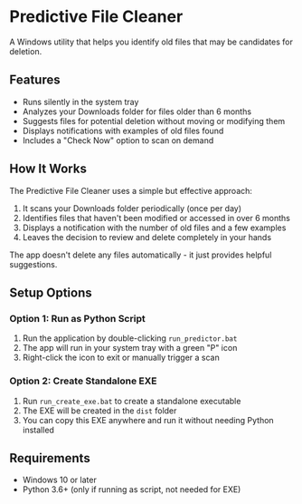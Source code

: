 # Predictive File Cleaner

A Windows utility that helps you identify old files that may be candidates for deletion.

## Features

- Runs silently in the system tray
- Analyzes your Downloads folder for files older than 6 months
- Suggests files for potential deletion without moving or modifying them
- Displays notifications with examples of old files found
- Includes a "Check Now" option to scan on demand

## How It Works

The Predictive File Cleaner uses a simple but effective approach:

1. It scans your Downloads folder periodically (once per day)
2. Identifies files that haven't been modified or accessed in over 6 months
3. Displays a notification with the number of old files and a few examples
4. Leaves the decision to review and delete completely in your hands

The app doesn't delete any files automatically - it just provides helpful suggestions.

## Setup Options

### Option 1: Run as Python Script
1. Run the application by double-clicking `run_predictor.bat`
2. The app will run in your system tray with a green "P" icon
3. Right-click the icon to exit or manually trigger a scan

### Option 2: Create Standalone EXE
1. Run `run_create_exe.bat` to create a standalone executable
2. The EXE will be created in the `dist` folder
3. You can copy this EXE anywhere and run it without needing Python installed

## Requirements

- Windows 10 or later
- Python 3.6+ (only if running as script, not needed for EXE)